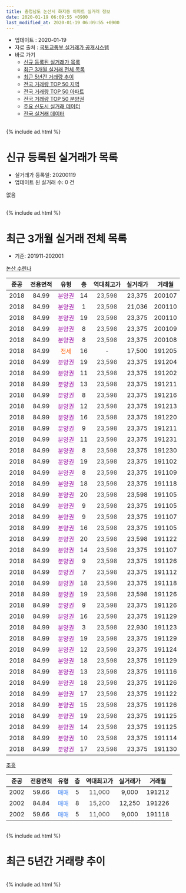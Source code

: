 ```yaml
---
title: 충청남도 논산시 화지동 아파트 실거래 정보
date: 2020-01-19 06:09:55 +0900
last_modified_at: 2020-01-19 06:09:55 +0900
---
```


* 업데이트 : 2020-01-19
* 자료 출처 : [국토교통부 실거래가 공개시스템](http://rt.molit.go.kr)
* 바로 가기
    * [신규 등록된 실거래가 목록](#신규-등록된-실거래가-목록)
    * [최근 3개월 실거래 전체 목록](#최근-3개월-실거래-전체-목록)
    * [최근 5년간 거래량 추이](#최근-5년간-거래량-추이)
    * [전국 거래량 TOP 50 지역](https://apt-info.github.io/apt-trade-info/최근-3개월-전국에서-가장-거래가-많이-발생한-지역)
    * [전국 거래량 TOP 50 아파트](https://apt-info.github.io/apt-trade-info/최근-3개월-전국에서-가장-거래가-많이-발생한-아파트)
    * [전국 거래량 TOP 50 분양권](https://apt-info.github.io/apt-trade-info/최근-3개월-전국에서-가장-거래가-많이-발생한-분양권)
    * [주요 신도시 실거래 데이터](https://apt-info.github.io/apt-trade-info/주요-신도시)
    * [전국 실거래 데이터](https://apt-info.github.io/apt-trade-info/전국)
<br>
{% include ad.html %}
<br>

# 신규 등록된 실거래가 목록
* 실거래가 등록일: 20200119
* 업데이트 된 실거래 수: 0 건

없음

<br>
{% include ad.html %}
<br>

# 최근 3개월 실거래 전체 목록
* 기준: 201911-202001


[논산 수린나](https://search.naver.com/search.naver?query=%EC%B6%A9%EC%B2%AD%EB%82%A8%EB%8F%84+%EB%85%BC%EC%82%B0%EC%8B%9C+%ED%99%94%EC%A7%80%EB%8F%99+%EB%85%BC%EC%82%B0+%EC%88%98%EB%A6%B0%EB%82%98)

|준공|전용면적|유형|층|역대최고가|실거래가|거래월|
|:---:|:---:|:---:|:---:|:---:|:---:|:---:|
|2018|84.99|<span style="color:#9C11A5">분양권</span>|14|<span style="color:#444444">23,598</span>|23,375|200107|
|2018|84.99|<span style="color:#9C11A5">분양권</span>|1|<span style="color:#444444">23,598</span>|21,036|200110|
|2018|84.99|<span style="color:#9C11A5">분양권</span>|19|<span style="color:#444444">23,598</span>|23,375|200110|
|2018|84.99|<span style="color:#9C11A5">분양권</span>|8|<span style="color:#444444">23,598</span>|23,375|200109|
|2018|84.99|<span style="color:#9C11A5">분양권</span>|8|<span style="color:#444444">23,598</span>|23,375|200108|
|2018|84.99|<span style="color:#ff5a00">전세</span>|16|<span style="color:#444444">-</span>|17,500|191205|
|2018|84.99|<span style="color:#9C11A5">분양권</span>|19|<span style="color:#444444">23,598</span>|23,375|191204|
|2018|84.99|<span style="color:#9C11A5">분양권</span>|11|<span style="color:#444444">23,598</span>|23,375|191202|
|2018|84.99|<span style="color:#9C11A5">분양권</span>|13|<span style="color:#444444">23,598</span>|23,375|191211|
|2018|84.99|<span style="color:#9C11A5">분양권</span>|8|<span style="color:#444444">23,598</span>|23,375|191216|
|2018|84.99|<span style="color:#9C11A5">분양권</span>|12|<span style="color:#444444">23,598</span>|23,375|191213|
|2018|84.99|<span style="color:#9C11A5">분양권</span>|16|<span style="color:#444444">23,598</span>|23,375|191220|
|2018|84.99|<span style="color:#9C11A5">분양권</span>|9|<span style="color:#444444">23,598</span>|23,375|191211|
|2018|84.99|<span style="color:#9C11A5">분양권</span>|11|<span style="color:#444444">23,598</span>|23,375|191231|
|2018|84.99|<span style="color:#9C11A5">분양권</span>|8|<span style="color:#444444">23,598</span>|23,375|191230|
|2018|84.99|<span style="color:#9C11A5">분양권</span>|19|<span style="color:#444444">23,598</span>|23,375|191102|
|2018|84.99|<span style="color:#9C11A5">분양권</span>|8|<span style="color:#444444">23,598</span>|23,375|191109|
|2018|84.99|<span style="color:#9C11A5">분양권</span>|18|<span style="color:#444444">23,598</span>|23,375|191118|
|2018|84.99|<span style="color:#9C11A5">분양권</span>|20|<span style="color:#444444">23,598</span>|23,598|191105|
|2018|84.99|<span style="color:#9C11A5">분양권</span>|9|<span style="color:#444444">23,598</span>|23,375|191105|
|2018|84.99|<span style="color:#9C11A5">분양권</span>|9|<span style="color:#444444">23,598</span>|23,375|191107|
|2018|84.99|<span style="color:#9C11A5">분양권</span>|16|<span style="color:#444444">23,598</span>|23,375|191105|
|2018|84.99|<span style="color:#9C11A5">분양권</span>|20|<span style="color:#444444">23,598</span>|23,598|191122|
|2018|84.99|<span style="color:#9C11A5">분양권</span>|14|<span style="color:#444444">23,598</span>|23,375|191107|
|2018|84.99|<span style="color:#9C11A5">분양권</span>|9|<span style="color:#444444">23,598</span>|23,375|191126|
|2018|84.99|<span style="color:#9C11A5">분양권</span>|7|<span style="color:#444444">23,598</span>|23,375|191112|
|2018|84.99|<span style="color:#9C11A5">분양권</span>|18|<span style="color:#444444">23,598</span>|23,375|191118|
|2018|84.99|<span style="color:#9C11A5">분양권</span>|19|<span style="color:#444444">23,598</span>|23,598|191126|
|2018|84.99|<span style="color:#9C11A5">분양권</span>|9|<span style="color:#444444">23,598</span>|23,375|191126|
|2018|84.99|<span style="color:#9C11A5">분양권</span>|16|<span style="color:#444444">23,598</span>|23,375|191129|
|2018|84.99|<span style="color:#9C11A5">분양권</span>|3|<span style="color:#444444">23,598</span>|22,930|191123|
|2018|84.99|<span style="color:#9C11A5">분양권</span>|19|<span style="color:#444444">23,598</span>|23,375|191129|
|2018|84.99|<span style="color:#9C11A5">분양권</span>|12|<span style="color:#444444">23,598</span>|23,375|191124|
|2018|84.99|<span style="color:#9C11A5">분양권</span>|18|<span style="color:#444444">23,598</span>|23,375|191129|
|2018|84.99|<span style="color:#9C11A5">분양권</span>|13|<span style="color:#444444">23,598</span>|23,375|191116|
|2018|84.99|<span style="color:#9C11A5">분양권</span>|18|<span style="color:#444444">23,598</span>|23,375|191126|
|2018|84.99|<span style="color:#9C11A5">분양권</span>|17|<span style="color:#444444">23,598</span>|23,375|191122|
|2018|84.99|<span style="color:#9C11A5">분양권</span>|15|<span style="color:#444444">23,598</span>|23,375|191126|
|2018|84.99|<span style="color:#9C11A5">분양권</span>|19|<span style="color:#444444">23,598</span>|23,375|191125|
|2018|84.99|<span style="color:#9C11A5">분양권</span>|14|<span style="color:#444444">23,598</span>|23,375|191125|
|2018|84.99|<span style="color:#9C11A5">분양권</span>|10|<span style="color:#444444">23,598</span>|23,375|191114|
|2018|84.99|<span style="color:#9C11A5">분양권</span>|17|<span style="color:#444444">23,598</span>|23,375|191130|


<script async src="//pagead2.googlesyndication.com/pagead/js/adsbygoogle.js"></script>
<!-- 기본 -->
<ins class="adsbygoogle"
     style="display:block"
     data-ad-client="ca-pub-1142216861245946"
     data-ad-slot="4805727019"
     data-ad-format="auto"
     data-full-width-responsive="true"></ins>
<script>
(adsbygoogle = window.adsbygoogle || []).push({});
</script>


[조흥](https://search.naver.com/search.naver?query=%EC%B6%A9%EC%B2%AD%EB%82%A8%EB%8F%84+%EB%85%BC%EC%82%B0%EC%8B%9C+%ED%99%94%EC%A7%80%EB%8F%99+%EC%A1%B0%ED%9D%A5)

|준공|전용면적|유형|층|역대최고가|실거래가|거래월|
|:---:|:---:|:---:|:---:|:---:|:---:|:---:|
|2002|59.66|<span style="color:#4285f3">매매</span>|5|<span style="color:#444444">11,000</span>|9,000|191212|
|2002|84.84|<span style="color:#4285f3">매매</span>|8|<span style="color:#444444">15,200</span>|12,250|191226|
|2002|59.66|<span style="color:#4285f3">매매</span>|5|<span style="color:#444444">11,000</span>|9,000|191118|


<br>
{% include ad.html %}
<br>

# 최근 5년간 거래량 추이


<div style="width:100%;">
    <canvas id="deal_progress" height="200"></canvas>
</div>

<script>
new Chart(document.getElementById("deal_progress"), {
    type: 'line',
    data: {
        labels: ['201501','201502','201503','201504','201505','201506','201507','201508','201509','201510','201511','201512','201601','201602','201603','201604','201605','201606','201607','201608','201609','201610','201611','201612','201701','201702','201703','201704','201705','201706','201707','201708','201709','201710','201711','201712','201801','201802','201803','201804','201805','201806','201807','201808','201809','201810','201811','201812','201901','201902','201903','201904','201905','201906','201907','201908','201909','201910','201911','201912','202001'],
        datasets: [{
            label: '매매',
            pointRadius: 1,
            data: [2, 2, 0, 1, 4, 0, 3, 3, 4, 2, 2, 0, 2, 3, 3, 3, 2, 1, 2, 2, 3, 3, 1, 2, 0, 0, 0, 1, 1, 0, 1, 1, 1, 0, 1, 1, 0, 3, 6, 3, 0, 0, 1, 1, 0, 1, 1, 1, 0, 3, 0, 1, 0, 1, 1, 2, 8, 14, 28, 11, 5],
            borderColor: "rgba(255, 201, 14, 1)",
            backgroundColor: "rgba(255, 201, 14, 0.5)",
            fill: false,
            lineTension: 0
        },{
            label: '전월세',
            pointRadius: 1,
            data: [2, 2, 2, 1, 1, 0, 2, 0, 3, 1, 0, 2, 0, 0, 1, 0, 0, 0, 2, 2, 1, 1, 1, 0, 1, 1, 2, 2, 1, 1, 1, 1, 2, 0, 1, 1, 0, 0, 1, 0, 1, 4, 5, 5, 0, 2, 2, 0, 2, 1, 1, 1, 1, 0, 1, 0, 1, 2, 0, 1, 0],
            borderColor: "rgba(0, 141, 185, 1)",
            backgroundColor: "rgba(0, 141, 185, 0.5)",
            fill: false,
            lineTension: 0
        }
        ]
    },
    options: {
        responsive: true,
        title: {
            display: false
        },
        tooltips: {
            mode: 'index',
            intersect: false
        },
        hover: {
            mode: 'nearest',
            intersect: true
        },
        scales: {
            xAxes: [{
                display: true,
                scaleLabel: {
                    display: true,
                    labelString: '년/월'
                }
            }],
            yAxes: [{
                display: true,
                ticks: {
                    suggestedMin: 0,
                },
                scaleLabel: {
                    display: true,
                    labelString: '실거래 수'
                }
            }]
        }
    }
});

</script>


<br>
{% include ad.html %}
<br>

